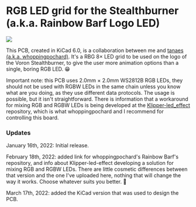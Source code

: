 # RGB LED grid for the Stealthburner (a.k.a. Rainbow Barf Logo LED)

![](IMG_2805.gif)

This PCB, created in KiCad 6.0, is a collaboration between me and [tanaes (a.k.a. whoppingpochard)](https://github.com/tanaes/whopping_Voron_mods/tree/main/LEDs/Rainbow_Barf_Logo_LED). It's a RBG 8× LED grid to be used on the logo of the Voron Stealthburner, to give the user more animation options than a single, boring RGB LED. 😁

Important note: this PCB uses 2.0mm × 2.0mm WS2812B RGB LEDs, they should not be used with RGBW LEDs in the same chain unless you know what are you doing, as they use different data protocols. The usage is possible, but it isn't straightforward. There is information that a workaround for mixing RGB and RGBW LEDs is being developed at the [Klipper-led_effect](https://github.com/julianschill/klipper-led_effect) repository, which is what whoppingpochard and I recommend for controlling this board.

### Updates

January 16th, 2022: Initial release.

February 18th, 2022: added link for whoppingpochard's Rainbow Barf's repository, and info about Klipper-led-effect developing a solution for mixing RGB and RGBW LEDs. There are little cosmetic differences between that version and the one I've uploaded here, nothing that will change the way it works. Choose whatever suits you better. 🙂

March 17th, 2022: added the KiCad version that was used to design the PCB.
